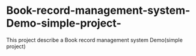 # Book-record-management-system-Demo-simple-project-
This project describe a Book record management system Demo(simple project)
